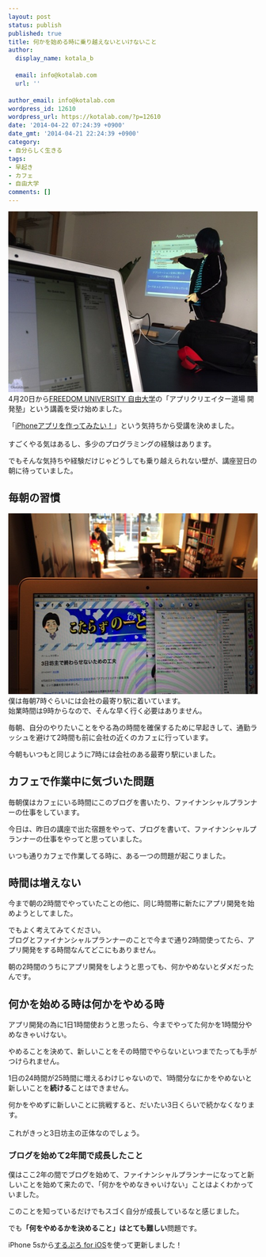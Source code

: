 ```yaml
---
layout: post
status: publish
published: true
title: 何かを始める時に乗り越えないといけないこと
author:
  display_name: kotala_b

  email: info@kotalab.com
  url: ''

author_email: info@kotalab.com
wordpress_id: 12610
wordpress_url: https://kotalab.com/?p=12610
date: '2014-04-22 07:24:39 +0900'
date_gmt: '2014-04-21 22:24:39 +0900'
category:
- 自分らしく生きる
tags:
- 早起き
- カフェ
- 自由大学
comments: []
---
```

<p><img src="/wp-content/uploads/start-something-new_140422_01.jpg" alt="Start something new 140422 01" title="start-something-new_140422_01.jpg" border="0" width="548" height="365" /><br />
4月20日から<a href="http://freedom-univ.com/" target="_blank">FREEDOM UNIVERSITY 自由大学</a>の「アプリクリエイター道場 開発塾」という講義を受け始めました。</p>
<p>「<a href="/app-creator" target="_blank">iPhoneアプリを作ってみたい！</a>」という気持ちから受講を決めました。<br><br />
すごくやる気はあるし、多少のプログラミングの経験はあります。</p>
<p>でもそんな気持ちや経験だけじゃどうしても乗り越えられない壁が、講座翌日の朝に待っていました。<br />
</p>
<!--more-->
<h2>毎朝の習慣</h2>
<p><img src="/wp-content/uploads/start-something-new_140422_02.jpg" alt="Start something new 140422 02" title="start-something-new_140422_02.jpg" border="0" width="548" height="365" />僕は毎朝7時ぐらいには会社の最寄り駅に着いています。<br />
始業時間は9時からなので、そんな早く行く必要はありません。</p>
<p>毎朝、自分のやりたいことをやる為の時間を確保するために早起きして、通勤ラッシュを避けて2時間も前に会社の近くのカフェに行っています。</p>
<p>今朝もいつもと同じように7時には会社のある最寄り駅にいました。</p>
<h2>カフェで作業中に気づいた問題</h2>
<p>毎朝僕はカフェにいる時間にこのブログを書いたり、ファイナンシャルプランナーの仕事をしています。</p>
<p>今日は、昨日の講座で出た宿題をやって、ブログを書いて、ファイナンシャルプランナーの仕事をやってと思っていました。</p>
<p>いつも通りカフェで作業してる時に、ある一つの問題が起こりました。</p>
<h2>時間は増えない</h2>
<p>今まで朝の2時間でやっていたことの他に、同じ時間帯に新たにアプリ開発を始めようとしてました。</p>
<p>でもよく考えてみてください。<br />
ブログとファイナンシャルプランナーのことで今まで通り2時間使ってたら、アプリ開発をする時間なんてどこにもありません。</p>
<p>朝の2時間のうちにアプリ開発をしようと思っても、何かやめないとダメだったんです。</p>
<h2>何かを始める時は何かをやめる時</h2>
<p>アプリ開発の為に1日1時間使おうと思ったら、今までやってた何かを1時間分やめなきゃいけない。</p>
<p>やめることを決めて、新しいことをその時間でやらないといつまでたっても手がつけられません。</p>
<p>1日の24時間が25時間に増えるわけじゃないので、1時間分なにかをやめないと新しいことを<strong>続ける</strong>ことはできません。</p>
<p>何かをやめずに新しいことに挑戦すると、だいたい3日くらいで続かなくなります。<br><br />
これがきっと3日坊主の正体なのでしょう。</p>
<h3>ブログを始めて2年間で成長したこと</h3>
<p>僕はここ2年の間でブログを始めて、ファイナンシャルプランナーになってと新しいことを始めて来たので、「何かをやめなきゃいけない」ことはよくわかっていました。</p>
<p>このことを知っているだけでもスゴく自分が成長しているなと感じました。</p>
<p>でも<strong>「何をやめるかを決めること」はとても難しい</strong>問題です。</p>
<p>iPhone 5sから<a href="https://itunes.apple.com/jp/app/surupuro-for-ios-buroguedita/id436676299?mt=8&uo=4&at=10l4yU" rel="nofollow" target="_blank">するぷろ for iOS</a>を使って更新しました！</p>
